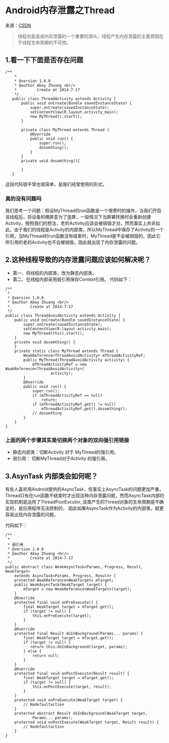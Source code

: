 # Android内存泄露之Thread

来源：[CSDN](http://blog.csdn.net/zhuanglonghai/article/details/37909553)

> 线程也是造成内存泄露的一个重要的源头。线程产生内存泄露的主要原因在于线程生命周期的不可控。

## 1.看一下下面是否存在问题

```
/**
    *
    * @version 1.0.0
    * @author Abay Zhuang <br/>
    *         Create at 2014-7-17
    */
   public class ThreadActivity extends Activity {
       public void onCreate(Bundle savedInstanceState) {
           super.onCreate(savedInstanceState);
           setContentView(R.layout.activity_main);
           new MyThread().start();
       }
                                                                                         
       private class MyThread extends Thread {
           @Override
           public void run() {
               super.run();
               dosomthing();
           }
       }
       private void dosomthing(){
                                                                                             
       }
   }
```

这段代码很平常也很简单，是我们经常使用的形式。

### 真的没有问题吗

我们思考一个问题：假设MyThread的run函数是一个很费时的操作，当我们开启该线程后，将设备的横屏变为了竖屏，一般情况下当屏幕转换时会重新创建Activity，按照我们的想法，老的Activity应该会被销毁才对，然而事实上并非如此。由于我们的线程是Activity的内部类，所以MyThread中保存了Activity的一个引用，当MyThread的run函数没有结束时，MyThread是不会被销毁的，因此它所引用的老的Activity也不会被销毁，因此就出现了内存泄露的问题。

## 2.这种线程导致的内存泄露问题应该如何解决呢？
* 第一、将线程的内部类，改为静态内部类。
* 第二、在线程内部采用弱引用保存Context引用。 代码如下：

```
/**
 *
 * @version 1.0.0
 * @author Abay Zhuang <br/>
 *         Create at 2014-7-17
 */
public class ThreadAvoidActivity extends Activity {
    public void onCreate(Bundle savedInstanceState) {
        super.onCreate(savedInstanceState);
        setContentView(R.layout.activity_main);
        new MyThread(this).start();
    }
    private void dosomthing() {
    }
    private static class MyThread extends Thread {
        WeakReference<ThreadAvoidActivity> mThreadActivityRef;
        public MyThread(ThreadAvoidActivity activity) {
            mThreadActivityRef = new WeakReference<ThreadAvoidActivity>(
                    activity);
        }
        @Override
        public void run() {
            super.run();
            if (mThreadActivityRef == null)
                return;
            if (mThreadActivityRef.get() != null)
                mThreadActivityRef.get().dosomthing();
            // dosomthing
        }
    }
}
```

### 上面的两个步骤其实是切换两个对象的双向强引用链接
* 静态内部类：切断Activity 对于 MyThread的强引用。
* 弱引用： 切断MyThread对于Activity 的强引用。

## 3.AsynTask 内部类会如何呢？

有些人喜欢用Android提供的AsyncTask，但事实上AsyncTask的问题更加严重， Thread只有在run函数不结束时才出现这种内存泄露问题，然而AsyncTask内部的实现机制是运用了ThreadPoolExcutor, 该类产生的Thread对象的生命周期是不确定的，是应用程序无法控制的， 因此如果AsyncTask作为Activity的内部类，就更容易出现内存泄露的问题。 

代码如下：

```
/**
 *
 * 弱引用
 * @version 1.0.0
 * @author Abay Zhuang <br/>
 *         Create at 2014-7-17
 */
public abstract class WeakAsyncTask<Params, Progress, Result, WeakTarget>
    extends AsyncTask<Params, Progress, Result> {
	protected WeakReference<WeakTarget> mTarget;
	public WeakAsyncTask(WeakTarget target) {
    	mTarget = new WeakReference<WeakTarget>(target);
	}
	@Override
	protected final void onPreExecute() {
    	final WeakTarget target = mTarget.get();
    	if (target != null) {
    	    this.onPreExecute(target);
    	}
	}
	@Override
	protected final Result doInBackground(Params... params) {
    	final WeakTarget target = mTarget.get();
    	if (target != null) {
    	   return this.doInBackground(target, params);
    	} else {
        	return null;
    	}
	}
	@Override
	protected final void onPostExecute(Result result) {
    	final WeakTarget target = mTarget.get();
    	if (target != null) {
        	this.onPostExecute(target, result);
    	}
	}
	protected void onPreExecute(WeakTarget target) {
    	// Nodefaultaction
	}
	protected abstract Result doInBackground(WeakTarget target,
        	Params... params);
	protected void onPostExecute(WeakTarget target, Result result) {
    	// Nodefaultaction
	}
}
```



